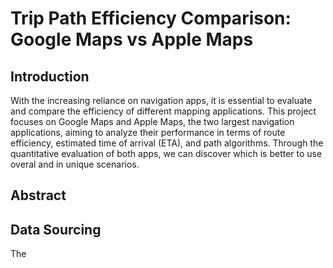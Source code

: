 # Trip Path Efficiency Comparison: Google Maps vs Apple Maps

## Introduction
With the increasing reliance on navigation apps, it is essential to evaluate and compare the efficiency of different mapping applications. This project focuses on Google Maps and Apple Maps, the two largest navigation applications, aiming to analyze their performance in terms of route efficiency, estimated time of arrival (ETA), and path algorithms. Through the quantitative evaluation of both apps, we can discover which is better to use overal and in unique scenarios.

## Abstract

## Data Sourcing
The 